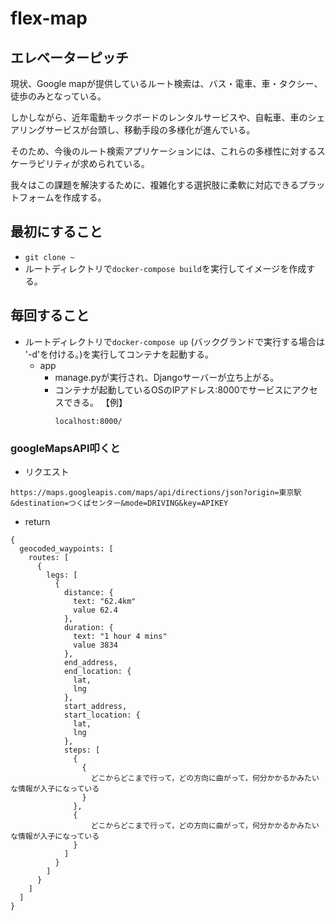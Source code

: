 # flex-map

## エレベーターピッチ
現状、Google mapが提供しているルート検索は、バス・電車、車・タクシー、徒歩のみとなっている。

しかしながら、近年電動キックボードのレンタルサービスや、自転車、車のシェアリングサービスが台頭し、移動手段の多様化が進んでいる。

そのため、今後のルート検索アプリケーションには、これらの多様性に対するスケーラビリティが求められている。

我々はこの課題を解決するために、複雑化する選択肢に柔軟に対応できるプラットフォームを作成する。

## 最初にすること
- `git clone ~`
- ルートディレクトリで`docker-compose build`を実行してイメージを作成する。

## 毎回すること
- ルートディレクトリで`docker-compose up` (バックグランドで実行する場合は '-d'を付ける。)を実行してコンテナを起動する。
  - app
    - manage.pyが実行され、Djangoサーバーが立ち上がる。
    - コンテナが起動しているOSのIPアドレス:8000でサービスにアクセスできる。
    【例】
      ```
      localhost:8000/
      ```

### googleMapsAPI叩くと
- リクエスト
```
https://maps.googleapis.com/maps/api/directions/json?origin=東京駅&destination=つくばセンター&mode=DRIVING&key=APIKEY
```

- return 
```
{
  geocoded_waypoints: [
    routes: [
      {
        legs: [
          {
            distance: {
              text: "62.4km"
              value 62.4
            },
            duration: {
              text: "1 hour 4 mins"
              value 3834
            },
            end_address,
            end_location: {
              lat,
              lng
            },
            start_address,
            start_location: {
              lat,
              lng
            },
            steps: [
              {
                {
                  どこからどこまで行って，どの方向に曲がって，何分かかるかみたいな情報が入子になっている
                }
              },
              {
                  どこからどこまで行って，どの方向に曲がって，何分かかるかみたいな情報が入子になっている
              }
            ]
          }
        ]
      }
    ]
  ]
}
```
